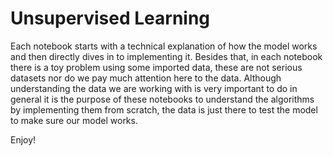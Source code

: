 # Unsupervised Learning

Each notebook starts with a technical explanation of how the model works and then directly dives in to implementing it. Besides that, in each notebook there is a toy problem using some imported data, these are not serious datasets nor do we pay much attention here to the data. Although understanding the data we are working with is very important to do in general it is the purpose of these notebooks to understand the algorithms by implementing them from scratch, the data is just there to test the model to make sure our model works.

Enjoy!

